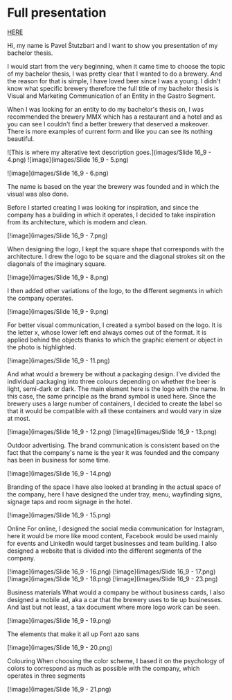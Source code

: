# Full presentation
[HERE](Theses.pdf)

Hi, my name is Pavel Štutzbart and I want to show you presentation of my bachelor thesis. 

I would start from the very beginning, when it came time to choose the topic of my bachelor thesis, I was pretty clear that I wanted to do a brewery. And the reason for that is simple, I have loved beer since I was a young. I didn't know what specific brewery therefore the full title of my bachelor thesis is Visual and Marketing Communication of an Entity in the Gastro Segment. 

When I was looking for an entity to do my bachelor's thesis on, I was recommended the brewery MMX which has a restaurant and a hotel and as you can see I couldn't find a better brewery that deserved a makeover. 
There is more examples of current form and like you can see its nothing beautiful. 


![This is where my alterative text description goes.](images/Slide 16_9 - 4.png)
![image](images/Slide 16_9 - 5.png)

![image](images/Slide 16_9 - 6.png)

The name is based on the year the brewery was founded and in which the visual was also done. 

Before I started creating I was looking for inspiration, and since the company has a building in which it operates, I decided to take inspiration from its architecture, which is modern and clean. 

[!image](images/Slide 16_9 - 7.png)

When designing the logo, I kept the square shape that corresponds with the architecture. I drew the logo to be square and the diagonal strokes sit on the diagonals of the imaginary square.

[!image](images/Slide 16_9 - 8.png)

I then added other variations of the logo, to the different segments in which the company operates. 

[!image](images/Slide 16_9 - 9.png)

For better visual communication, I created a symbol based on the logo. It is the letter x, whose lower left end always comes out of the format. It is applied behind the objects thanks to which the graphic element or object in the photo is highlighted. 

[!image](images/Slide 16_9 - 11.png)

And what would a brewery be without a packaging design. I've divided the individual packaging into three colours depending on whether the beer is light, semi-dark or dark. The main element here is the logo with the name. In this case, the same principle as the brand symbol is used here. Since the brewery uses a large number of containers, I decided to create the label so that it would be compatible with all these containers and would vary in size at most. 

[!image](images/Slide 16_9 - 12.png)
[!image](images/Slide 16_9 - 13.png)

Outdoor advertising.
The brand communication is consistent based on the fact that the company's name is the year it was founded and the company has been in business for some time.

[!image](images/Slide 16_9 - 14.png)

Branding of the space
I have also looked at branding in the actual space of the company, here I have designed the under tray, menu, wayfinding signs, signage taps and room signage in the hotel.

[!image](images/Slide 16_9 - 15.png)

Online
For online, I designed the social media communication for Instagram, here it would be more like mood content, Facebook would be used mainly for events and LinkedIn would target businesses and team building. I also designed a website that is divided into the different segments of the company. 

[!image](images/Slide 16_9 - 16.png)
[!image](images/Slide 16_9 - 17.png)
[!image](images/Slide 16_9 - 18.png)
[!image](images/Slide 16_9 - 23.png)

Business materials
What would a company be without business cards, I also designed a mobile ad, aka a car that the brewery uses to tie up businesses. And last but not least, a tax document where more logo work can be seen. 

[!image](images/Slide 16_9 - 19.png)

The elements that make it all up 
Font azo sans 

[!image](images/Slide 16_9 - 20.png)

Colouring
When choosing the color scheme, I based it on the psychology of colors to correspond as much as possible with the company, which operates in three segments 

[!image](images/Slide 16_9 - 21.png)
